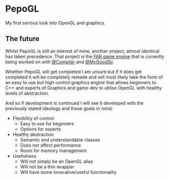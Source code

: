 # PepoGL
My first serious look into OpenGL and graphics.

## The future
Whilst PepoGL is still an interest of mine, another project, almost identical has taken precedence. That project is the [FAR game engine](https://github.com/Compiler/Far-Game-Engine) that is currently being worked on with [@Compiler](https://github.com/Compiler) and [@MyGoodSir](https://github.com/MyGoodSir). 

Whether PepoGL will get completed I am unsure but if it does get completed it will be completely remade and will most likely take the form of an easy to use but high control graphics engine that allows beginners to C++ and experts of Graphics and game-dev to utilise OpenGL with healthy levels of abstraction.

And so if development is continued I will see it developed with the previously stated ideology and these goals in mind:

- Flexibility of control
    - Easy to use for beginners
    - Options for experts
- Healthy abstraction
    - Semantic and understandable classes
    - Does not affect performance
    - Room for memory management
- Usefulness
    - Will not simply be an OpenGL alias
    - Will not be a thin wrapper
    - Will have some innovative/useful functionality
        
